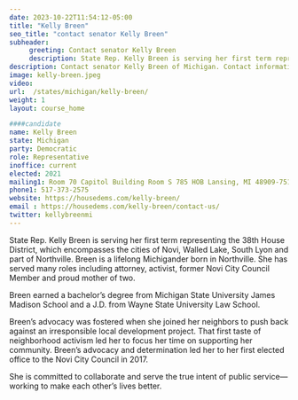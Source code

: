 ```yaml
---
date: 2023-10-22T11:54:12-05:00
title: "Kelly Breen"
seo_title: "contact senator Kelly Breen"
subheader:
     greeting: Contact senator Kelly Breen
     description: State Rep. Kelly Breen is serving her first term representing the 38th House District, which encompasses the cities of Novi, Walled Lake, South Lyon and part of Northville. Breen is a lifelong Michigander born in Northville. She has served many roles including attorney, activist, former Novi City Council Member and proud mother of two.
description: Contact senator Kelly Breen of Michigan. Contact information for Kelly Breen includes email address, phone number, and mailing address.
image: kelly-breen.jpeg
video:
url:  /states/michigan/kelly-breen/
weight: 1
layout: course_home

####candidate
name: Kelly Breen
state: Michigan
party: Democratic
role: Representative
inoffice: current
elected: 2021
mailing1: Room 70 Capitol Building Room S 785 HOB Lansing, MI 48909-7514
phone1: 517-373-2575
website: https://housedems.com/kelly-breen/
email : https://housedems.com/kelly-breen/contact-us/
twitter: kellybreenmi
---
```


State Rep. Kelly Breen is serving her first term representing the 38th House District, which encompasses the cities of Novi, Walled Lake, South Lyon and part of Northville. Breen is a lifelong Michigander born in Northville. She has served many roles including attorney, activist, former Novi City Council Member and proud mother of two.

Breen earned a bachelor’s degree from Michigan State University James Madison School and a J.D. from Wayne State University Law School.

Breen’s advocacy was fostered when she joined her neighbors to push back against an irresponsible local development project. That first taste of neighborhood activism led her to focus her time on supporting her community. Breen’s advocacy and determination led her to her first elected office to the Novi City Council in 2017.

She is committed to collaborate and serve the true intent of public service—working to make each other’s lives better.
